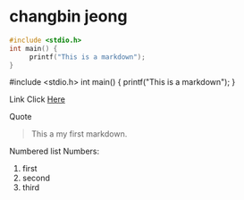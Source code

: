 # changbin jeong



```c
#include <stdio.h>
int main() {
     printf("This is a markdown");
}
```

#include <stdio.h>
int main() {
     printf("This is a markdown");
}


 Link
Click [Here](https://github.com/jungchangbin/AI-control.git)


   Quote
> This a my first markdown.

   Numbered list
 Numbers:
 1. first
 2. second
 3. third
